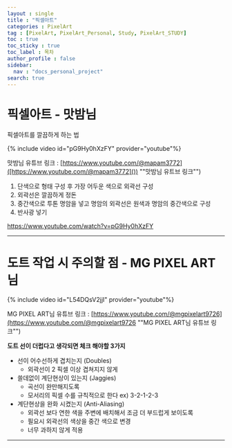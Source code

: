 ```yaml
---
layout : single
title : "픽셀아트"
categories : PixelArt
tag : [PixelArt, PixelArt_Personal, Study, PixelArt_STUDY]
toc : true
toc_sticky : true
toc_label : 목차
author_profile : false
sidebar:
  nav : "docs_personal_project"
search: true
---
```

# 픽셀아트 - 맛밤님

픽셀아트를 깔끔하게 하는 법

{% include video id="pG9Hy0hXzFY" provider="youtube"%}

맛밤님 유튜브 링크 : [https://www.youtube.com/@mapam3772]([https://www.youtube.com/@mapam3772]()) "&quot;맛밤님 유트브 링크&quot;")

1. 단색으로 형태 구성 후 가장 어두운 색으로 외곽선 구성
2. 외곽선은 깔끔하게 정돈
3. 중간색으로 투톤 명암을 넣고 명암의 외곽선은 원색과 명암의 중간색으로 구성
4. 반사광 넣기

https://www.youtube.com/watch?v=pG9Hy0hXzFY

---

# 도트 작업 시 주의할 점 - MG PIXEL ART 님

{% include video id="L54DQsV2jjI" provider="youtube"%}

MG PIXEL ART님 유튜브 링크 : [https://www.youtube.com/@mgpixelart9726](https://www.youtube.com/@mgpixelart9726 "&quot;MG PIXEL ART님 유튜브 링크&quot;")

**도트 선이 더럽다고 생각되면 체크 해야할 3가지**

* 선이 어수선하게 겹치는지 (Doubles)
  * 외곽선이 2 픽셀 이상 겹쳐지지 않게
* 쓸데없이 계단현상이 있는지 (Jaggies)
  * 곡선이 완만해지도록
  * 모서리의 픽셀 수를 규칙적으로 한다 ex) 3-2-1-2-3
* 계단현상을 완화 시켰는지 (Anti-Aliasing)
  * 외곽선 보다 연한 색을 주변에 배치해서 조금 더 부드럽게 보이도록
  * 필요시 외곽선의 색상을 중간 색으로 변경
  * 너무 과하지 않게 적용

---
